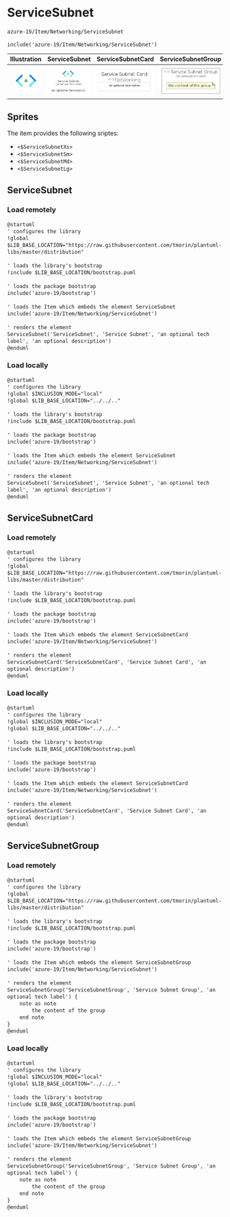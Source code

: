 # ServiceSubnet


```text
azure-19/Item/Networking/ServiceSubnet
```

```text
include('azure-19/Item/Networking/ServiceSubnet')
```



| Illustration | ServiceSubnet | ServiceSubnetCard | ServiceSubnetGroup |
| :---: | :---: | :---: | :---: |
| ![illustration for Illustration](../../../azure-19/Item/Networking/ServiceSubnet.png) | ![illustration for ServiceSubnet](../../../azure-19/Item/Networking/ServiceSubnet.Local.png) | ![illustration for ServiceSubnetCard](../../../azure-19/Item/Networking/ServiceSubnetCard.Local.png) | ![illustration for ServiceSubnetGroup](../../../azure-19/Item/Networking/ServiceSubnetGroup.Local.png) |



## Sprites
The item provides the following sriptes:

- `<$ServiceSubnetXs>`
- `<$ServiceSubnetSm>`
- `<$ServiceSubnetMd>`
- `<$ServiceSubnetLg>`





## ServiceSubnet

### Load remotely
```plantuml
@startuml
' configures the library
!global $LIB_BASE_LOCATION="https://raw.githubusercontent.com/tmorin/plantuml-libs/master/distribution"

' loads the library's bootstrap
!include $LIB_BASE_LOCATION/bootstrap.puml

' loads the package bootstrap
include('azure-19/bootstrap')

' loads the Item which embeds the element ServiceSubnet
include('azure-19/Item/Networking/ServiceSubnet')

' renders the element
ServiceSubnet('ServiceSubnet', 'Service Subnet', 'an optional tech label', 'an optional description')
@enduml
```

### Load locally
```plantuml
@startuml
' configures the library
!global $INCLUSION_MODE="local"
!global $LIB_BASE_LOCATION="../../.."

' loads the library's bootstrap
!include $LIB_BASE_LOCATION/bootstrap.puml

' loads the package bootstrap
include('azure-19/bootstrap')

' loads the Item which embeds the element ServiceSubnet
include('azure-19/Item/Networking/ServiceSubnet')

' renders the element
ServiceSubnet('ServiceSubnet', 'Service Subnet', 'an optional tech label', 'an optional description')
@enduml
```

## ServiceSubnetCard

### Load remotely
```plantuml
@startuml
' configures the library
!global $LIB_BASE_LOCATION="https://raw.githubusercontent.com/tmorin/plantuml-libs/master/distribution"

' loads the library's bootstrap
!include $LIB_BASE_LOCATION/bootstrap.puml

' loads the package bootstrap
include('azure-19/bootstrap')

' loads the Item which embeds the element ServiceSubnetCard
include('azure-19/Item/Networking/ServiceSubnet')

' renders the element
ServiceSubnetCard('ServiceSubnetCard', 'Service Subnet Card', 'an optional description')
@enduml
```

### Load locally
```plantuml
@startuml
' configures the library
!global $INCLUSION_MODE="local"
!global $LIB_BASE_LOCATION="../../.."

' loads the library's bootstrap
!include $LIB_BASE_LOCATION/bootstrap.puml

' loads the package bootstrap
include('azure-19/bootstrap')

' loads the Item which embeds the element ServiceSubnetCard
include('azure-19/Item/Networking/ServiceSubnet')

' renders the element
ServiceSubnetCard('ServiceSubnetCard', 'Service Subnet Card', 'an optional description')
@enduml
```

## ServiceSubnetGroup

### Load remotely
```plantuml
@startuml
' configures the library
!global $LIB_BASE_LOCATION="https://raw.githubusercontent.com/tmorin/plantuml-libs/master/distribution"

' loads the library's bootstrap
!include $LIB_BASE_LOCATION/bootstrap.puml

' loads the package bootstrap
include('azure-19/bootstrap')

' loads the Item which embeds the element ServiceSubnetGroup
include('azure-19/Item/Networking/ServiceSubnet')

' renders the element
ServiceSubnetGroup('ServiceSubnetGroup', 'Service Subnet Group', 'an optional tech label') {
    note as note
        the content of the group
    end note
}
@enduml
```

### Load locally
```plantuml
@startuml
' configures the library
!global $INCLUSION_MODE="local"
!global $LIB_BASE_LOCATION="../../.."

' loads the library's bootstrap
!include $LIB_BASE_LOCATION/bootstrap.puml

' loads the package bootstrap
include('azure-19/bootstrap')

' loads the Item which embeds the element ServiceSubnetGroup
include('azure-19/Item/Networking/ServiceSubnet')

' renders the element
ServiceSubnetGroup('ServiceSubnetGroup', 'Service Subnet Group', 'an optional tech label') {
    note as note
        the content of the group
    end note
}
@enduml
```

